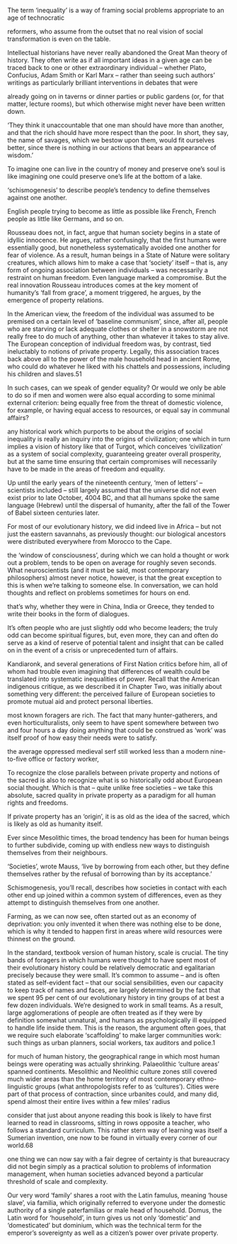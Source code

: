 The term ‘inequality’ is a way of framing social problems appropriate to an age of technocratic

reformers, who assume from the outset that no real vision of social transformation is even on the table.

Intellectual historians have never really abandoned the Great Man theory of history. They often write as if all important ideas in a given age can be traced back to one or other extraordinary individual – whether Plato, Confucius, Adam Smith or Karl Marx – rather than seeing such authors’ writings as particularly brilliant interventions in debates that were

already going on in taverns or dinner parties or public gardens (or, for that matter, lecture rooms), but which otherwise might never have been written down.

‘They think it unaccountable that one man should have more than another, and that the rich should have more respect than the poor. In short, they say, the name of savages, which we bestow upon them, would fit ourselves better, since there is nothing in our actions that bears an appearance of wisdom.’

To imagine one can live in the country of money and preserve one’s soul is like imagining one could preserve one’s life at the bottom of a lake.

‘schismogenesis’ to describe people’s tendency to define themselves against one another.

English people trying to become as little as possible like French, French people as little like Germans, and so on.

Rousseau does not, in fact, argue that human society begins in a state of idyllic innocence. He argues, rather confusingly, that the first humans were essentially good, but nonetheless systematically avoided one another for fear of violence. As a result, human beings in a State of Nature were solitary creatures, which allows him to make a case that ‘society’ itself – that is, any form of ongoing association between individuals – was necessarily a restraint on human freedom. Even language marked a compromise. But the real innovation Rousseau introduces comes at the key moment of humanity’s ‘fall from grace’, a moment triggered, he argues, by the emergence of property relations.

In the American view, the freedom of the individual was assumed to be premised on a certain level of ‘baseline communism’, since, after all, people who are starving or lack adequate clothes or shelter in a snowstorm are not really free to do much of anything, other than whatever it takes to stay alive. The European conception of individual freedom was, by contrast, tied ineluctably to notions of private property. Legally, this association traces back above all to the power of the male household head in ancient Rome, who could do whatever he liked with his chattels and possessions, including his children and slaves.51

In such cases, can we speak of gender equality? Or would we only be able to do so if men and women were also equal according to some minimal external criterion: being equally free from the threat of domestic violence, for example, or having equal access to resources, or equal say in communal affairs?

any historical work which purports to be about the origins of social inequality is really an inquiry into the origins of civilization; one which in turn implies a vision of history like that of Turgot, which conceives ‘civilization’ as a system of social complexity, guaranteeing greater overall prosperity, but at the same time ensuring that certain compromises will necessarily have to be made in the areas of freedom and equality.

Up until the early years of the nineteenth century, ‘men of letters’ – scientists included – still largely assumed that the universe did not even exist prior to late October, 4004 BC, and that all humans spoke the same language (Hebrew) until the dispersal of humanity, after the fall of the Tower of Babel sixteen centuries later.

For most of our evolutionary history, we did indeed live in Africa – but not just the eastern savannahs, as previously thought: our biological ancestors were distributed everywhere from Morocco to the Cape.

the ‘window of consciousness’, during which we can hold a thought or work out a problem, tends to be open on average for roughly seven seconds. What neuroscientists (and it must be said, most contemporary philosophers) almost never notice, however, is that the great exception to this is when we’re talking to someone else. In conversation, we can hold thoughts and reflect on problems sometimes for hours on end.

that’s why, whether they were in China, India or Greece, they tended to write their books in the form of dialogues.

It’s often people who are just slightly odd who become leaders; the truly odd can become spiritual figures, but, even more, they can and often do serve as a kind of reserve of potential talent and insight that can be called on in the event of a crisis or unprecedented turn of affairs.

Kandiaronk, and several generations of First Nation critics before him, all of whom had trouble even imagining that differences of wealth could be translated into systematic inequalities of power. Recall that the American indigenous critique, as we described it in Chapter Two, was initially about something very different: the perceived failure of European societies to promote mutual aid and protect personal liberties.

most known foragers are rich. The fact that many hunter-gatherers, and even horticulturalists, only seem to have spent somewhere between two and four hours a day doing anything that could be construed as ‘work’ was itself proof of how easy their needs were to satisfy.

the average oppressed medieval serf still worked less than a modern nine-to-five office or factory worker,

To recognize the close parallels between private property and notions of the sacred is also to recognize what is so historically odd about European social thought. Which is that – quite unlike free societies – we take this absolute, sacred quality in private property as a paradigm for all human rights and freedoms.

If private property has an ‘origin’, it is as old as the idea of the sacred, which is likely as old as humanity itself.

Ever since Mesolithic times, the broad tendency has been for human beings to further subdivide, coming up with endless new ways to distinguish themselves from their neighbours.

‘Societies’, wrote Mauss, ‘live by borrowing from each other, but they define themselves rather by the refusal of borrowing than by its acceptance.’

Schismogenesis, you’ll recall, describes how societies in contact with each other end up joined within a common system of differences, even as they attempt to distinguish themselves from one another.

Farming, as we can now see, often started out as an economy of deprivation: you only invented it when there was nothing else to be done, which is why it tended to happen first in areas where wild resources were thinnest on the ground.

In the standard, textbook version of human history, scale is crucial. The tiny bands of foragers in which humans were thought to have spent most of their evolutionary history could be relatively democratic and egalitarian precisely because they were small. It’s common to assume – and is often stated as self-evident fact – that our social sensibilities, even our capacity to keep track of names and faces, are largely determined by the fact that we spent 95 per cent of our evolutionary history in tiny groups of at best a few dozen individuals. We’re designed to work in small teams. As a result, large agglomerations of people are often treated as if they were by definition somewhat unnatural, and humans as psychologically ill equipped to handle life inside them. This is the reason, the argument often goes, that we require such elaborate ‘scaffolding’ to make larger communities work: such things as urban planners, social workers, tax auditors and police.1

for much of human history, the geographical range in which most human beings were operating was actually shrinking. Palaeolithic ‘culture areas’ spanned continents. Mesolithic and Neolithic culture zones still covered much wider areas than the home territory of most contemporary ethno-linguistic groups (what anthropologists refer to as ‘cultures’). Cities were part of that process of contraction, since urbanites could, and many did, spend almost their entire lives within a few miles’ radius

consider that just about anyone reading this book is likely to have first learned to read in classrooms, sitting in rows opposite a teacher, who follows a standard curriculum. This rather stern way of learning was itself a Sumerian invention, one now to be found in virtually every corner of our world.68

one thing we can now say with a fair degree of certainty is that bureaucracy did not begin simply as a practical solution to problems of information management, when human societies advanced beyond a particular threshold of scale and complexity.

Our very word ‘family’ shares a root with the Latin famulus, meaning ‘house slave’, via familia, which originally referred to everyone under the domestic authority of a single paterfamilias or male head of household. Domus, the Latin word for ‘household’, in turn gives us not only ‘domestic’ and ‘domesticated’ but dominium, which was the technical term for the emperor’s sovereignty as well as a citizen’s power over private property.
